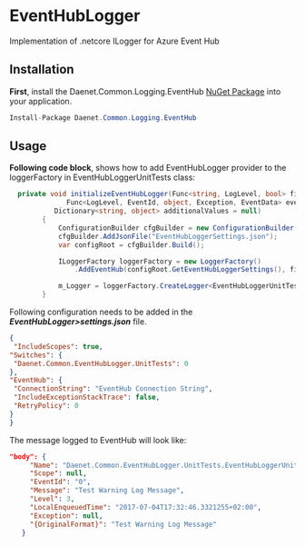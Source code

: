 # EventHubLogger
Implementation of .netcore ILogger for Azure Event Hub

## Installation

**First**, install the Daenet.Common.Logging.EventHub [NuGet Package](https://www.nuget.org/packages/Daenet.Common.Logging.EventHub) into your application.

```C#
Install-Package Daenet.Common.Logging.EventHub
```
## Usage

**Following code block**, shows how to add EventHubLogger provider to the loggerFactory in EventHubLoggerUnitTests class:
```C#
  private void initializeEventHubLogger(Func<string, LogLevel, bool> filter,
              Func<LogLevel, EventId, object, Exception, EventData> eventDataFormatter = null,
           Dictionary<string, object> additionalValues = null)
        {
            ConfigurationBuilder cfgBuilder = new ConfigurationBuilder();
            cfgBuilder.AddJsonFile("EventHubLoggerSettings.json");
            var configRoot = cfgBuilder.Build();

            ILoggerFactory loggerFactory = new LoggerFactory()
                .AddEventHub(configRoot.GetEventHubLoggerSettings(), filter, eventDataFormatter, additionalValues);

            m_Logger = loggerFactory.CreateLogger<EventHubLoggerUnitTests>();
        }
 ```
   Following configuration needs to be added in the ***EventHubLogger>settings.json*** file.
   ```JSON
   {
	"IncludeScopes": true,
  "Switches": {
    "Daenet.Common.EventHubLogger.UnitTests": 0
  },
  "EventHub": {
    "ConnectionString": "EventHub Connection String",
    "IncludeExceptionStackTrace": false,
    "RetryPolicy": 0
  }
}
```
The message logged to EventHub will look like:

 ```JSON
 "body": {
      "Name": "Daenet.Common.EventHubLogger.UnitTests.EventHubLoggerUnitTests",
      "Scope": null,
      "EventId": "0",
      "Message": "Test Warning Log Message",
      "Level": 3,
      "LocalEnqueuedTime": "2017-07-04T17:32:46.3321255+02:00",
      "Exception": null,
      "{OriginalFormat}": "Test Warning Log Message"
    }
 ```

